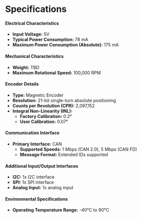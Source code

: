 # Specifications

#### Electrical Characteristics

* **Input Voltage:** 5V
* **Typical Power Consumption:** 78 mA
* **Maximum Power Consumption (Absolute):** 175 mA

#### Mechanical Characteristics

* **Weight:** TBD
* **Maximum Rotational Speed:** 100,000 RPM

#### Encoder Details

* **Type:** Magnetic Encoder
* **Resolution:** 21-bit single-turn absolute positioning
* **Counts per Revolution (CPR):** 2,097,152
* **Integral Non-Linearity (INL):**
  * **Factory Calibration:** 0.2°
  * **User Calibration:** 0.07°

#### Communication Interface

* **Primary Interface:** CAN
  * **Supported Speeds:** 1 Mbps (CAN 2.0), 5 Mbps (CAN FD)
  * **Message Format:** Extended IDs supported

#### Additional Input/Output Interfaces

* **I2C:** 1x I2C interface
* **SPI:** 1x SPI interface
* **Analog Input:** 1x analog input

#### Environmental Specifications

* **Operating Temperature Range:** -40°C to 90°C
